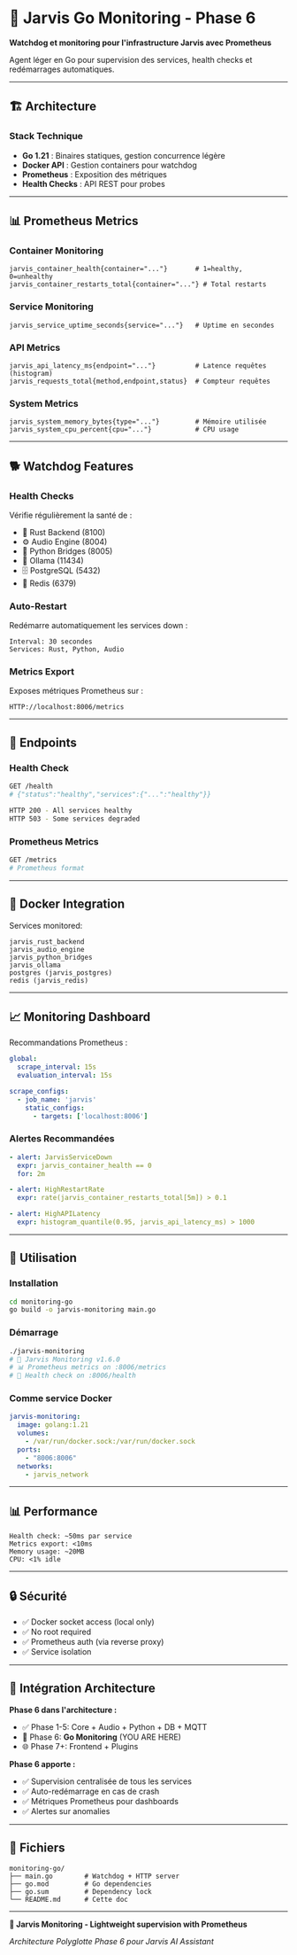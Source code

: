 # 🐹 Jarvis Go Monitoring - Phase 6

**Watchdog et monitoring pour l'infrastructure Jarvis avec Prometheus**

Agent léger en Go pour supervision des services, health checks et redémarrages automatiques.

---

## 🏗️ Architecture

### Stack Technique

- **Go 1.21** : Binaires statiques, gestion concurrence légère
- **Docker API** : Gestion containers pour watchdog
- **Prometheus** : Exposition des métriques
- **Health Checks** : API REST pour probes

---

## 📊 Prometheus Metrics

### Container Monitoring
```
jarvis_container_health{container="..."}       # 1=healthy, 0=unhealthy
jarvis_container_restarts_total{container="..."} # Total restarts
```

### Service Monitoring
```
jarvis_service_uptime_seconds{service="..."}   # Uptime en secondes
```

### API Metrics
```
jarvis_api_latency_ms{endpoint="..."}          # Latence requêtes (histogram)
jarvis_requests_total{method,endpoint,status}  # Compteur requêtes
```

### System Metrics
```
jarvis_system_memory_bytes{type="..."}         # Mémoire utilisée
jarvis_system_cpu_percent{cpu="..."}           # CPU usage
```

---

## 🐕 Watchdog Features

### Health Checks
Vérifie régulièrement la santé de :
- 🦀 Rust Backend (8100)
- ⚙️ Audio Engine (8004)
- 🐍 Python Bridges (8005)
- 🧠 Ollama (11434)
- 🗄️ PostgreSQL (5432)
- 🔴 Redis (6379)

### Auto-Restart
Redémarre automatiquement les services down :
```
Interval: 30 secondes
Services: Rust, Python, Audio
```

### Metrics Export
Exposes métriques Prometheus sur :
```
HTTP://localhost:8006/metrics
```

---

## 🔌 Endpoints

### Health Check
```bash
GET /health
# {"status":"healthy","services":{"...":"healthy"}}

HTTP 200 - All services healthy
HTTP 503 - Some services degraded
```

### Prometheus Metrics
```bash
GET /metrics
# Prometheus format
```

---

## 🐳 Docker Integration

Services monitored:
```
jarvis_rust_backend
jarvis_audio_engine
jarvis_python_bridges
jarvis_ollama
postgres (jarvis_postgres)
redis (jarvis_redis)
```

---

## 📈 Monitoring Dashboard

Recommandations Prometheus :

```yaml
global:
  scrape_interval: 15s
  evaluation_interval: 15s

scrape_configs:
  - job_name: 'jarvis'
    static_configs:
      - targets: ['localhost:8006']
```

### Alertes Recommandées

```yaml
- alert: JarvisServiceDown
  expr: jarvis_container_health == 0
  for: 2m

- alert: HighRestartRate
  expr: rate(jarvis_container_restarts_total[5m]) > 0.1

- alert: HighAPILatency
  expr: histogram_quantile(0.95, jarvis_api_latency_ms) > 1000
```

---

## 🚀 Utilisation

### Installation
```bash
cd monitoring-go
go build -o jarvis-monitoring main.go
```

### Démarrage
```bash
./jarvis-monitoring
# 🐹 Jarvis Monitoring v1.6.0
# 📊 Prometheus metrics on :8006/metrics
# 🏥 Health check on :8006/health
```

### Comme service Docker
```yaml
jarvis-monitoring:
  image: golang:1.21
  volumes:
    - /var/run/docker.sock:/var/run/docker.sock
  ports:
    - "8006:8006"
  networks:
    - jarvis_network
```

---

## 📊 Performance

```
Health check: ~50ms par service
Metrics export: <10ms
Memory usage: ~20MB
CPU: <1% idle
```

---

## 🔒 Sécurité

- ✅ Docker socket access (local only)
- ✅ No root required
- ✅ Prometheus auth (via reverse proxy)
- ✅ Service isolation

---

## 🤝 Intégration Architecture

**Phase 6 dans l'architecture :**
- ✅ Phase 1-5: Core + Audio + Python + DB + MQTT
- 🐹 Phase 6: **Go Monitoring** (YOU ARE HERE)
- 🌐 Phase 7+: Frontend + Plugins

**Phase 6 apporte :**
- ✅ Supervision centralisée de tous les services
- ✅ Auto-redémarrage en cas de crash
- ✅ Métriques Prometheus pour dashboards
- ✅ Alertes sur anomalies

---

## 📝 Fichiers

```
monitoring-go/
├── main.go        # Watchdog + HTTP server
├── go.mod         # Go dependencies
├── go.sum         # Dependency lock
└── README.md      # Cette doc
```

---

**🐹 Jarvis Monitoring - Lightweight supervision with Prometheus**

*Architecture Polyglotte Phase 6 pour Jarvis AI Assistant*
